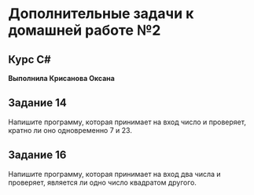 # Дополнительные задачи к домашней работе №2
## Курс С# 
**Выполнила Крисанова Оксана**

## Задание 14

Напишите программу, которая принимает на вход число и проверяет, кратно ли оно
одновременно 7 и 23.


## Задание 16

Напишите программу, которая принимает на вход два числа и проверяет, является ли
одно число квадратом другого.

